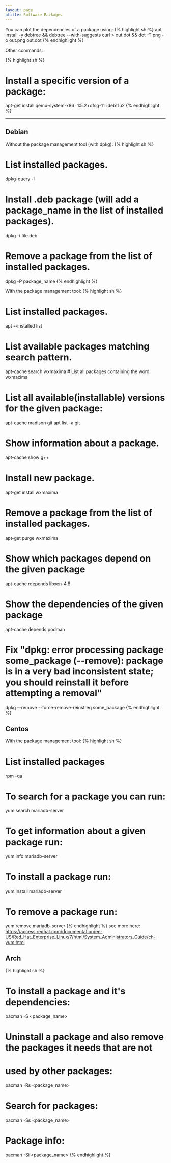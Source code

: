 ```yaml
---
layout: page
ptitle: Software Packages
---
```

You can plot the dependencies of a package using:
{% highlight sh %}
apt install -y debtree &&
debtree --with-suggests curl > out.dot &&
dot -T png -o out.png out.dot
{% endhighlight %}

Other commands:

{% highlight sh %}
# Install a specific version of a package:
apt-get install qemu-system-x86=1:5.2+dfsg-11+deb11u2
{% endhighlight %}

---

## Debian

Without the package management tool (with dpkg):
{% highlight sh %}
# List installed packages.
dpkg-query -l
# Install .deb package (will add a package_name in the list of installed packages).
dpkg -i file.deb
# Remove a package from the list of installed packages.
dpkg -P package_name
{% endhighlight %}

With the package management tool:
{% highlight sh %}
# List installed packages.
apt --installed list
# List available packages matching search pattern.
apt-cache search wxmaxima # List all packages containing the word wxmaxima
# List all available(installable) versions for the given package:
apt-cache madison git
apt list -a git
# Show information about a package.
apt-cache show g++
# Install new package.
apt-get install wxmaxima
# Remove a package from the list of installed packages.
apt-get purge wxmaxima
# Show which packages depend on the given package
apt-cache rdepends libxen-4.8
# Show the dependencies of the given package
apt-cache depends podman
# Fix "dpkg: error processing package some_package (--remove): package is in a very bad inconsistent state; you should reinstall it before attempting a removal"
dpkg --remove --force-remove-reinstreq some_package
{% endhighlight %}

## Centos

With the package management tool:
{% highlight sh %}
# List installed packages
rpm -qa
# To search for a package you can run:
yum search mariadb-server
# To get information about a given package run:
yum info mariadb-server
# To install a package run:
yum install mariadb-server
# To remove a package run:
yum remove mariadb-server
{% endhighlight %}
see more here: <a href="https://access.redhat.com/documentation/en-US/Red_Hat_Enterprise_Linux/7/html/System_Administrators_Guide/ch-yum.html" target="_blank">https://access.redhat.com/documentation/en-US/Red_Hat_Enterprise_Linux/7/html/System_Administrators_Guide/ch-yum.html</a>

## Arch

{% highlight sh %}
# To install a package and it's dependencies:
pacman -S <package_name>
# Uninstall a package and also remove the packages it needs that are not
# used by other packages:
pacman -Rs <package_name>
# Search for packages:
pacman -Ss <package_name>
# Package info:
pacman -Si <package_name>
{% endhighlight %}
